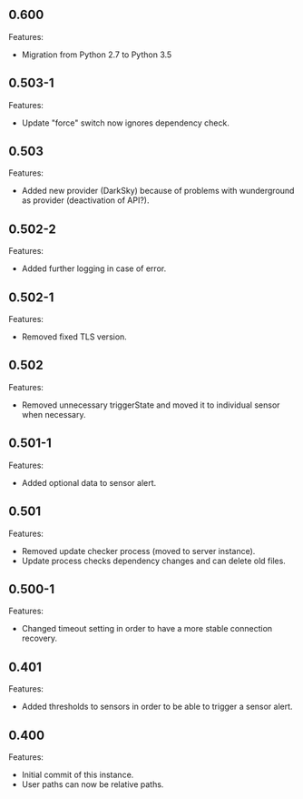 ## 0.600

Features:

* Migration from Python 2.7 to Python 3.5


## 0.503-1

Features:

* Update "force" switch now ignores dependency check.


## 0.503

Features:

* Added new provider (DarkSky) because of problems with wunderground as provider (deactivation of API?).


## 0.502-2

Features:

* Added further logging in case of error.


## 0.502-1

Features:

* Removed fixed TLS version.


## 0.502

Features:

* Removed unnecessary triggerState and moved it to individual sensor when necessary.


## 0.501-1

Features:

* Added optional data to sensor alert.


## 0.501

Features:

* Removed update checker process (moved to server instance).
* Update process checks dependency changes and can delete old files.


## 0.500-1

Features:

* Changed timeout setting in order to have a more stable connection recovery.


## 0.401

Features:

* Added thresholds to sensors in order to be able to trigger a sensor alert.


## 0.400

Features:

* Initial commit of this instance.
* User paths can now be relative paths.